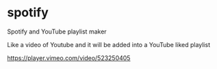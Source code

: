 # spotify
Spotify and YouTube playlist maker  

Like a video of Youtube and it will be added into a YouTube liked playlist 

https://player.vimeo.com/video/523250405
